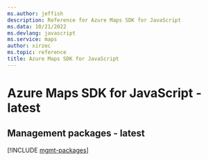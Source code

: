 ```yaml
---
ms.author: jeffish
description: Reference for Azure Maps SDK for JavaScript
ms.data: 10/21/2022
ms.devlang: javascript
ms.service: maps
author: xirzec
ms.topic: reference
title: Azure Maps SDK for JavaScript
---
```

# Azure Maps SDK for JavaScript - latest

## Management packages - latest
[!INCLUDE [mgmt-packages](maps-mgmt-index.md)]
